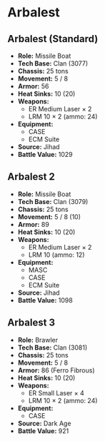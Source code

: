 # Arbalest
## Arbalest (Standard)
- **Role:** Missile Boat
- **Tech Base:** Clan (3077)
- **Chassis:** 25 tons
- **Movement:** 5 / 8
- **Armor:** 56
- **Heat Sinks:** 10 (20)
- **Weapons:**
  - ER Medium Laser × 2
  - LRM 10 × 2 (ammo: 24)
- **Equipment:**
  - CASE
  - ECM Suite
- **Source:** Jihad
- **Battle Value:** 1029

## Arbalest 2
- **Role:** Missile Boat
- **Tech Base:** Clan (3079)
- **Chassis:** 25 tons
- **Movement:** 5 / 8 (10)
- **Armor:** 89
- **Heat Sinks:** 10 (20)
- **Weapons:**
  - ER Medium Laser × 2
  - LRM 10 (ammo: 12)
- **Equipment:**
  - MASC
  - CASE
  - ECM Suite
- **Source:** Jihad
- **Battle Value:** 1098

## Arbalest 3
- **Role:** Brawler
- **Tech Base:** Clan (3081)
- **Chassis:** 25 tons
- **Movement:** 5 / 8
- **Armor:** 86 (Ferro Fibrous)
- **Heat Sinks:** 10 (20)
- **Weapons:**
  - ER Small Laser × 4
  - LRM 10 × 2 (ammo: 24)
- **Equipment:**
  - CASE
- **Source:** Dark Age
- **Battle Value:** 921

